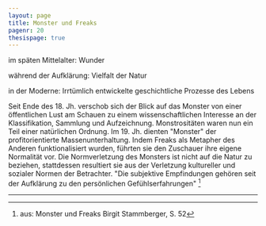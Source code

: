 ```yaml
---
layout: page
title: Monster und Freaks
pagenr: 20
thesispage: true
---
```

im späten Mittelalter: Wunder

während der Aufklärung: Vielfalt der Natur

in der Moderne: Irrtümlich entwickelte geschichtliche Prozesse des Lebens

Seit Ende des 18. Jh. verschob sich der Blick auf das Monster von einer öffentlichen Lust am Schauen zu einem wissenschaftlichen Interesse an der Klassifikation, Sammlung und Aufzeichnung. Monstrositäten waren nun ein Teil einer natürlichen Ordnung. Im 19. Jh. dienten "Monster" der profitorientierte Massenunterhaltung. Indem Freaks als Metapher des Anderen funktionalisiert wurden, führten sie den Zuschauer ihre eigene Normalität vor. Die Normverletzung des Monsters ist nicht auf die Natur zu beziehen, stattdessen resultiert sie aus der Verletzung kultureller und sozialer Normen der Betrachter. "Die subjektive Empfindungen gehören seit der Aufklärung zu den persönlichen Gefühlserfahrungen" [^15]

---

[^15]: aus: Monster und Freaks Birgit Stammberger, S. 52

